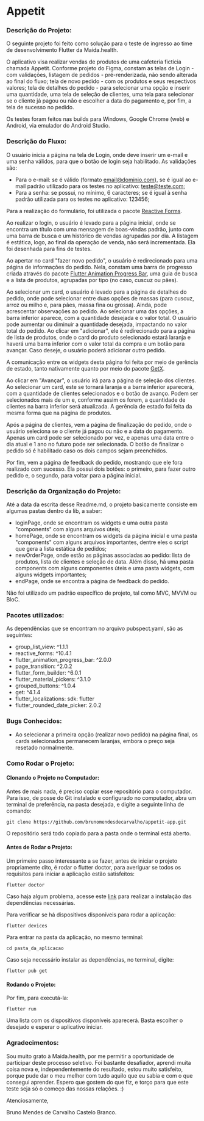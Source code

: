 # Appetit

### Descrição do Projeto:
O seguinte projeto foi feito como solução para o teste de ingresso ao time de desenvolvimento Flutter da Maida.health.

O aplicativo visa realizar vendas de produtos de uma cafeteria fictícia chamada Appetit. Conforme projeto do Figma, constam as telas de Login - com validações, listagem de pedidos - pré-renderizada, não sendo alterada ao final do fluxo; tela de novo pedido - com os produtos e seus respectivos valores; tela de detalhes do pedido - para selecionar uma opção e inserir uma quantidade, uma tela de seleção de clientes, uma tela para selecionar se o cliente já pagou ou não e escolher a data do pagamento e, por fim, a tela de sucesso no pedido.

Os testes foram feitos nas builds para Windows, Google Chrome (web) e Android, via emulador do Android Studio.

### Descrição do Fluxo:
O usuário inicia a página na tela de Login, onde deve inserir um e-mail e uma senha válidos, para que o botão de login seja habilitado. As validações são:
- Para o e-mail: se é válido (formato email@dominio.com), se é igual ao e-mail padrão utilizado para os testes no aplicativo: teste@teste.com;
- Para a senha: se possui, no mínimo, 6 caracteres; se é igual à senha padrão utilizada para os testes no aplicativo: 123456;

Para a realização do formulário, foi utilizada o pacote [Reactive Forms](https://pub.dev/packages/reactive_forms).

Ao realizar o login, o usuário é levado para a página inicial, onde se encontra um título com uma mensagem de boas-vindas padrão, junto com uma barra de busca e um histórico de vendas agrupadas por dia. A listagem é estática, logo, ao final da operação de venda, não será incrementada. Ela foi desenhada para fins de testes.

Ao apertar no card "fazer novo pedido", o usuário é redirecionado para uma página de informações do pedido. Nela, constam uma barra de progresso criada através do pacote [Flutter Animation Progress Bar](https://pub.dev/packages/flutter_animation_progress_bar), uma guia de busca e a lista de produtos, agrupadas por tipo (no caso, cuscuz ou pães).

Ao selecionar um card, o usuário é levado para a página de detalhes do pedido, onde pode selecionar entre duas opções de massas (para cuscuz, arroz ou milho e, para pães, massa fina ou grossa). Ainda, pode acrescentar observações ao pedido. Ao selecionar uma das opções, a barra inferior aparece, com a quantidade desejada e o valor total. O usuário pode aumentar ou diminuir a quantidade desejada, impactando no valor total do pedido. Ao clicar em "adicionar", ele é redirecionado para a página de lista de produtos, onde o card do produto selecionado estará laranja e haverá uma barra inferior com o valor total da compra e um botão para avançar. Caso deseje, o usuário poderá adicionar outro pedido.

A comunicação entre os widgets desta página foi feita por meio de gerência de estado, tanto nativamente quanto por meio do pacote [GetX](https://pub.dev/packages/get).

Ao clicar em "Avançar", o usuário irá para a página de seleção dos clientes. Ao selecionar um card, este se tornará laranja e a barra inferior aparecerá, com a quantidade de clientes selecionados e o botão de avanço. Podem ser selecionados mais de um e, conforme assim os forem, a quantidade de clientes na barra inferior será atualizada. A gerência de estado foi feita da mesma forma que na página de produtos.

Após a página de clientes, vem a página de finalização do pedido, onde o usuário seleciona se o cliente já pagou ou não e a data do pagamento. Apenas um card pode ser selecionado por vez, e apenas uma data entre o dia atual e 1 ano no futuro pode ser selecionada. O botão de finalizar o pedido só é habilitado caso os dois campos sejam preenchidos.

Por fim, vem a página de feedback do pedido, mostrando que ele fora realizado com sucesso. Ela possui dois botões: o primeiro, para fazer outro pedido e, o segundo, para voltar para a página inicial.

### Descrição da Organização do Projeto:
Até a data da escrita desse Readme.md, o projeto basicamente consiste em algumas pastas dentro da lib, a saber:
- loginPage, onde se encontram os widgets e uma outra pasta "components" com alguns arquivos úteis;
- homePage, onde se encontram os widgets da página inicial e uma pasta "components" com alguns arquivos importantes, dentre eles o script que gera a lista estática de pedidos;
- newOrderPage, onde estão as páginas associadas ao pedido: lista de produtos, lista de clientes e seleção de data. Além disso, há uma pasta components com alguns componentes úteis e uma pasta widgets, com alguns widgets importantes;
- endPage, onde se encontra a página de feedback do pedido.

Não foi utilizado um padrão específico de projeto, tal como MVC, MVVM ou BloC. 

### Pacotes utilizados:

As dependências que se encontram no arquivo pubspect.yaml, são as seguintes:
- group_list_view: ^1.1.1
- reactive_forms: ^10.4.1
- flutter_animation_progress_bar: ^2.0.0
- page_transition: ^2.0.2
- flutter_form_builder: ^6.0.1
- flutter_material_pickers: ^3.1.0
- grouped_buttons: ^1.0.4
- get: ^4.1.4
- flutter_localizations:
    sdk: flutter
- flutter_rounded_date_picker: 2.0.2

### Bugs Conhecidos:
- Ao selecionar a primeira opção (realizar novo pedido) na página final, os cards selecionados permanecem laranjas, embora o preço seja resetado normalmente.

### Como Rodar o Projeto:

#### Clonando o Projeto no Computador:
Antes de mais nada, é preciso copiar esse repositório para o computador. Para isso, de posse do Git instalado e configurado no computador, abra um terminal de preferência, na pasta desejada, e digite a seguinte linha de comando:
```
git clone https://github.com/brunomendesdecarvalho/appetit-app.git
```
O repositório será todo copiado para a pasta onde o terminal está aberto.

#### Antes de Rodar o Projeto:
Um primeiro passo interessante a se fazer, antes de iniciar o projeto propriamente dito, é rodar o flutter doctor, para averiguar se todos os requisitos para iniciar a aplicação estão satisfeitos:
```
flutter doctor
```
Caso haja algum problema, acesse este [link](https://flutter.dev/docs/get-started/install) para realizar a instalação das dependências necessárias.

Para verificar se há dispositivos disponíveis para rodar a aplicação:
```
flutter devices
```
Para entrar na pasta da aplicação, no mesmo terminal:
```
cd pasta_da_aplicacao
```
Caso seja necessário instalar as dependências, no terminal, digite:
```
flutter pub get
```

#### Rodando o Projeto:
Por fim, para executá-la:
```
flutter run
```
Uma lista com os dispositivos disponíveis aparecerá. Basta escolher o desejado e esperar o aplicativo iniciar.

### Agradecimentos:
Sou muito grato à Maida.health, por me permitir a oportunidade de participar deste processo seletivo. Foi bastante desafiador, aprendi muita coisa nova e, independentemente do resultado, estou muito satisfeito, porque pude dar o meu melhor com tudo aquilo que eu sabia e com o que consegui aprender.
Espero que gostem do que fiz, e torço para que este teste seja só o começo das nossas relações. :)

Atenciosamente,

Bruno Mendes de Carvalho Castelo Branco.
